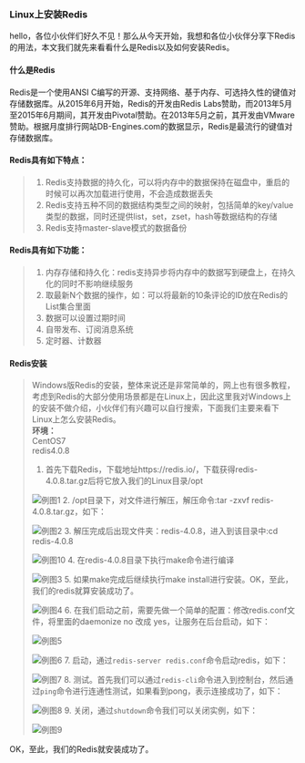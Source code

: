 ### Linux上安装Redis
hello，各位小伙伴们好久不见！那么从今天开始，我想和各位小伙伴分享下Redis的用法，本文我们就先来看看什么是Redis以及如何安装Redis。
#### 什么是Redis
Redis是一个使用ANSI C编写的开源、支持网络、基于内存、可选持久性的键值对存储数据库。从2015年6月开始，Redis的开发由Redis Labs赞助，而2013年5月至2015年6月期间，其开发由Pivotal赞助。在2013年5月之前，其开发由VMware赞助。根据月度排行网站DB-Engines.com的数据显示，Redis是最流行的键值对存储数据库。
#### Redis具有如下特点：
>1. Redis支持数据的持久化，可以将内存中的数据保持在磁盘中，重启的时候可以再次加载进行使用，不会造成数据丢失
>2. Redis支持五种不同的数据结构类型之间的映射，包括简单的key/value类型的数据，同时还提供list，set，zset，hash等数据结构的存储
>3. Redis支持master-slave模式的数据备份
#### Redis具有如下功能：
>1. 内存存储和持久化：redis支持异步将内存中的数据写到硬盘上，在持久化的同时不影响继续服务
>2. 取最新N个数据的操作，如：可以将最新的10条评论的ID放在Redis的List集合里面
>3. 数据可以设置过期时间
>4. 自带发布、订阅消息系统
>5. 定时器、计数器
#### Redis安装
> Windows版Redis的安装，整体来说还是非常简单的，网上也有很多教程，考虑到Redis的大部分使用场景都是在Linux上，因此这里我对Windows上的安装不做介绍，小伙伴们有兴趣可以自行搜索，下面我们主要来看下Linux上怎么安装Redis。  
> **环境：**  
> CentOS7  
> redis4.0.8   
> 1. 首先下载Redis，下载地址https://redis.io/，下载获得redis-4.0.8.tar.gz后将它放入我们的Linux目录/opt  
> <!--![例图1](../../../images/Redis/Redis教程/例图1.jpg) -->
> ![例图1](https://s1.ax1x.com/2020/06/26/Ns53bn.jpg)
> 2. /opt目录下，对文件进行解压，解压命令:tar -zxvf redis-4.0.8.tar.gz，如下：  
> <!--![例图2](../../../images/Redis/Redis教程/例图2.jpg) --> 
> ![例图2](https://s1.ax1x.com/2020/06/26/Ns51Ds.jpg)
> 3. 解压完成后出现文件夹：redis-4.0.8，进入到该目录中:cd redis-4.0.8  
> <!--![例图10](../../../images/Redis/Redis教程/例图10.jpg)  -->
> ![例图10](https://s1.ax1x.com/2020/06/26/Ns5MvQ.jpg)
> 4. 在redis-4.0.8目录下执行make命令进行编译  
> <!--![例图3](../../../images/Redis/Redis教程/例图3.jpg) -->
> ![例图3](https://s1.ax1x.com/2020/06/26/Ns5luj.jpg)
> 5. 如果make完成后继续执行make install进行安装。OK，至此，我们的redis就算安装成功了。  
> <!--![例图4](../../../images/Redis/Redis教程/例图4.jpg) -->
> ![例图4](https://s1.ax1x.com/2020/06/26/Ns5Kgg.jpg)
> 6. 在我们启动之前，需要先做一个简单的配置：修改redis.conf文件，将里面的daemonize no 改成 yes，让服务在后台启动，如下：  
> <!--![例图5](../../../images/Redis/Redis教程/例图5.jpg)  --> 
> ![例图5](https://s1.ax1x.com/2020/06/26/Ns5Y5V.jpg)
> <!--![例图6](../../../images/Redis/Redis教程/例图6.jpg) -->
> ![例图6](https://s1.ax1x.com/2020/06/26/Ns5GEq.jpg)
> 7. 启动，通过```redis-server redis.conf```命令启动redis，如下：  
> <!--![例图7](../../../images/Redis/Redis教程/例图7.jpg) -->
> ![例图7](https://s1.ax1x.com/2020/06/26/Ns5JU0.jpg)
> 8. 测试。首先我们可以通过```redis-cli```命令进入到控制台，然后通过```ping```命令进行连通性测试，如果看到pong，表示连接成功了，如下：  
> <!--![例图8](../../../images/Redis/Redis教程/例图8.jpg) -->
> ![例图8](https://s1.ax1x.com/2020/06/26/Ns5NCT.jpg)
> 9. 关闭，通过```shutdown```命令我们可以关闭实例，如下：  
> <!--![例图9](../../../images/Redis/Redis教程/例图9.jpg) -->
> ![例图9](https://s1.ax1x.com/2020/06/26/Ns5U8U.jpg)

OK，至此，我们的Redis就安装成功了。

